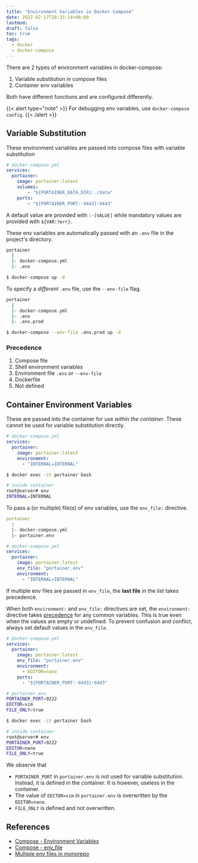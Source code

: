 ```yaml
---
title: "Environment Variables in Docker Compose"
date: 2022-02-17T18:33:14+08:00
lastmod:
draft: false
toc: true
tags:
  - docker
  - docker-compose
---
```


There are 2 types of environment variables in docker-compose:
1. Variable substitution in compose files
2. Container env variables

Both have different functions and are configured differently.

{{< alert type="note" >}}
For debugging env variables, use `docker-compose config`.
{{< /alert >}}

## Variable Substitution
These environment variables are passed into compose files with variable
substitution

```yaml
# docker-compose.yml
services:
  portainer:
    image: portainer:latest
    volumes:
        - "${PORTAINER_DATA_DIR}:./data"
    ports:
        - "${PORTAINER_PORT:-9443}:9443"
```

A default value are provided with `:-[VALUE]` while mandatory values are provided
with `${VAR:?err}`.

These env variables are automatically passed with an `.env` file in the
project's directory.

```bash
portainer
  |
  |- docker-compose.yml
  |- .env

$ docker-compose up -d
```

To specify a *different* `.env` file, use the `--env-file` flag.

```bash
portainer
  |
  |- docker-compose.yml
  |- .env
  |- .env.prod

$ docker-compose --env-file .env.prod up -d
```

### Precedence
1. Compose file
2. Shell environment variables
3. Environment file `.env` or `--env-file`
4. Dockerfile
5. Not defined

## Container Environment Variables

These are passed into the container for use *within the container*. These cannot
be used for variable substitution directly.

```yaml
# docker-compose.yml
services:
  portainer:
    image: portainer:latest
	environment:
	  - "INTERNAL=INTERNAL"
```

```bash
$ docker exec -it portainer bash

# inside container
root@server# env
INTERNAL=INTERNAL
```

To pass a (or multiple) file(s) of env variables, use the `env_file:` directive.

```yaml
portainer
  |
  |- docker-compose.yml
  |- portainer.env

# docker-compose.yml
services:
  portainer:
    image: portainer:latest
	env_file: "portainer.env"
	environment:
	  - "INTERNAL=INTERNAL"
```

If multiple env files are passed in `env_file`, the **last file** in the list
takes precedence.

When both `environment:` and `env_file:` directives are set, the `environment:`
directive takes
[precedence](https://github.com/docker/docker.github.io/pull/4177) for any
common variables. This is true even when the values are empty or undefined. To
prevent confusion and conflict, always set default values in the `env_file`.


```yaml
# docker-compose.yml
services:
  portainer:
    image: portainer:latest
	env_file: "portainer.env"
	environment:
	  - EDITOR=nano
	ports:
	  - "${PORTAINER_PORT:-9443}:9443"
```

```bash
# portainer.env
PORTAINER_PORT=9222
EDITOR=vim
FILE_ONLY=true

$ docker exec -it portainer bash

# inside container
root@server# env
PORTAINER_PORT=9222
EDITOR=nano
FILE_ONLY=true
```

We observe that
- `PORTAINER_PORT` in `portainer.env` is not used for variable substitution.
  Instead, it is defined in the container. It is however, useless in the
  container.
- The value of `EDITOR=vim` in `portainer.env` is overwritten by the `EDITOR=nano`.
- `FILE_ONLY` is defined and not overwritten.

## References
- [Compose - Environment Variables](https://docs.docker.com/compose/environment-variables/#substitute-environment-variables-in-compose-files)
- [Compose - env_file](https://docs.docker.com/compose/compose-file/compose-file-v3/#env_file)
- [Multiple env files in monorepo](https://github.com/docker/compose/issues/6392)
